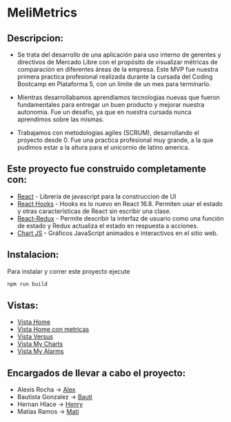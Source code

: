# MeliMetrics

## Descripcion:
* Se trata del desarrollo de una aplicación para uso interno de gerentes y directivos de Mercado Libre con el propósito de visualizar métricas de comparación en diferentes áreas de la empresa. 
Este MVP fue nuestra primera practica profesional realizada durante la cursada del Coding Bootcamp en Plataforma 5, con un limite de un mes para terminarlo. 

* Mientras desarrollabamos aprendiamos tecnologias nuevas que fueron fundamentales para entregar un buen producto y mejorar nuestra autonomia. Fue un desafio, ya que en nuestra cursada nunca aprendimos sobre las mismas. 

* Trabajamos con metodologias agiles (SCRUM), desarrollando el proyecto desde 0. Fue una practica profesional muy grande, a la que pudimos estar a la altura para el unicornio de latino america.

## Este proyecto fue construido completamente con: 
* [React](https://es.reactjs.org/) - Libreria de javascript para la construccion de UI
* [React Hooks](https://es.reactjs.org/docs/hooks-intro.html) - Hooks es lo nuevo en React 16.8. Permiten usar el estado y otras características de React sin escribir una clase.
* [React-Redux](https://redux.js.org/basics/usage-with-react) - Permite describir la interfaz de usuario como una función de estado y Redux actualiza el estado en respuesta a acciones.
* [Chart JS](https://www.chartjs.org/) - Gráficos JavaScript animados e interactivos en el sitio web.

## Instalacion:
Para instalar y correr este proyecto ejecute
```bash
npm run build
```
## Vistas: 
* [Vista Home](https://github.com/alexisrocha/MeliMetrics/blob/dev/screenshots/vista-home.png)
* [Vista Home con metricas](https://github.com/alexisrocha/MeliMetrics/blob/dev/screenshots/vista-home-metricas.png)
* [Vista Versus](https://github.com/alexisrocha/MeliMetrics/blob/dev/screenshots/vista-versus.png)
* [Vista My Charts](https://github.com/alexisrocha/MeliMetrics/blob/dev/screenshots/vista-mycharts.png)
* [Vista My Alarms](https://github.com/alexisrocha/MeliMetrics/blob/dev/screenshots/vista-myalarms.png)

## Encargados de llevar a cabo el proyecto:
* Alexis Rocha -> [Alex](https://github.com/alexisrocha)
* Bautista Gonzalez -> [Bauti](https://github.com/bautigonzalez)
* Hernan Hlace -> [Henry](https://github.com/hhlace)
* Matias Ramos -> [Mati](https://github.com/MatiasRamosNOK)
